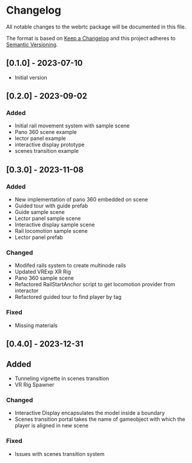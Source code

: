 # Changelog
All notable changes to the webrtc package will be documented in this file.

The format is based on [Keep a Changelog](http://keepachangelog.com/en/1.0.0/)
and this project adheres to [Semantic Versioning](http://semver.org/spec/v2.0.0.html).

## [0.1.0] - 2023-07-10

- Initial version

## [0.2.0] - 2023-09-02

### Added

- Initial rail movement system with sample scene
- Pano 360 scene example
- lector panel example
- interactive display prototype
- scenes transition example

## [0.3.0] - 2023-11-08

### Added

- New implementation of pano 360 embedded on scene
- Guided tour with guide prefab
- Guide sample scene
- Lector panel sample scene
- Interactive display sample scene
- Rail locomotion sample scene
- Lector panel prefab

### Changed

- Modifed rails system to create multinode rails
- Updated VRExp XR Rig
- Pano 360 sample scene
- Refactored RailStartAnchor script to get locomotion provider from interactor
- Refactored guided tour to find player by tag

### Fixed

- Missing materials

## [0.4.0] - 2023-12-31

## Added

- Tunneling vignette in scenes transition
- VR Rig Spawner

### Changed

- Interactive Display encapsulates the model inside a boundary
- Scenes transition portal takes the name of gameobject with which the player is aligned in new scene

### Fixed

- Issues with scenes transition system